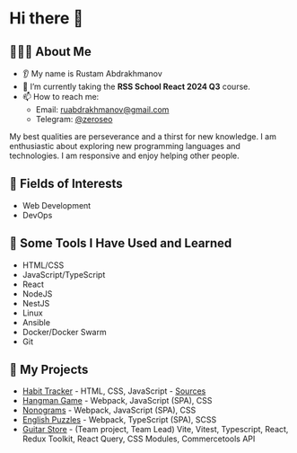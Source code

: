 # Hi there 👋

## 👨🏻‍💻 About Me
- 👂 My name is Rustam Abdrakhmanov
- 🔭 I’m currently taking the **RSS School React 2024 Q3** course.
- 📫 How to reach me:
  - Email: ruabdrakhmanov@gmail.com
  - Telegram: [@zeroseo](https://t.me/zeroseo)

My best qualities are perseverance and a thirst for new knowledge. I am enthusiastic about exploring new programming languages and technologies. I am responsive and enjoy helping other people.

## 🏓 Fields of Interests
- Web Development
- DevOps

## 🚀 Some Tools I Have Used and Learned
- HTML/CSS
- JavaScript/TypeScript
- React
- NodeJS
- NestJS
- Linux
- Ansible
- Docker/Docker Swarm
- Git

## 🔨 My Projects
- [Habit Tracker](https://ru-ab.github.io/habit-tracker) - HTML, CSS, JavaScript - [Sources](https://github.com/ru-ab/habit-tracker) 
- [Hangman Game](https://rolling-scopes-school.github.io/ru-ab-JSFE2023Q4/hangman/) - Webpack, JavaScript (SPA), CSS
- [Nonograms](https://rolling-scopes-school.github.io/ru-ab-JSFE2023Q4/nonograms/) - Webpack, JavaScript (SPA), CSS
- [English Puzzles](https://rolling-scopes-school.github.io/ru-ab-JSFE2023Q4/rss-puzzle/) - Webpack, TypeScript (SPA), SCSS
- [Guitar Store](https://snack-overflow-guitar-store.netlify.app/) - (Team project, Team Lead) Vite, Vitest, Typescript, React, Redux Toolkit, React Query, CSS Modules, Commercetools API
